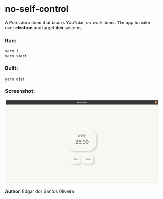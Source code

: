 # no-self-control
A Pomodoro timer that blocks YouTube, on work times. The app is make over **electron** and target **deb** systems.

### Run:

    yarn i
    yarn start

### Built:

    yarn dist

### Screenshot:
![image](./images/screen.png)


**Author:** Edgar dos Santos Oliveira